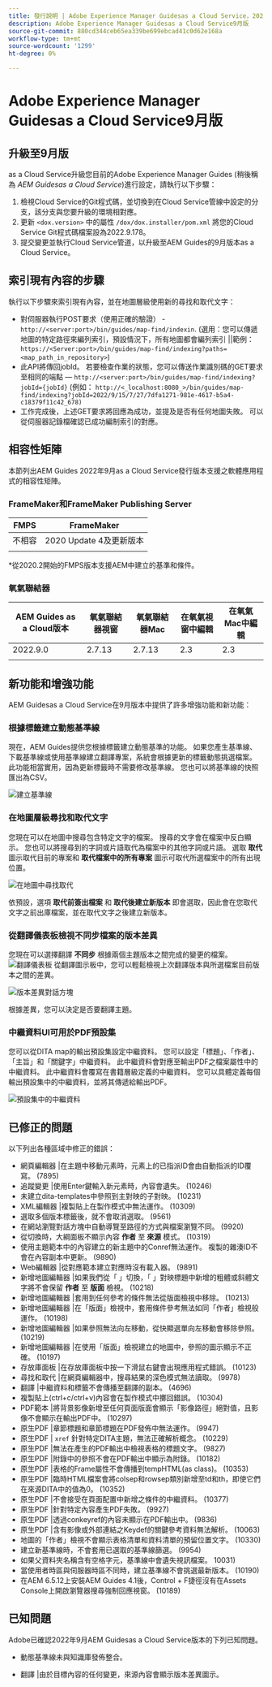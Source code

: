 ```yaml
---
title: 發行說明 | Adobe Experience Manager Guidesas a Cloud Service，2022年9月發行
description: Adobe Experience Manager Guidesas a Cloud Service9月版
source-git-commit: 880cd344ceb65ea339be699ebcad41c0d62e168a
workflow-type: tm+mt
source-wordcount: '1299'
ht-degree: 0%

---
```


# Adobe Experience Manager Guidesas a Cloud Service9月版

## 升級至9月版

as a Cloud Service升級您目前的Adobe Experience Manager Guides (稍後稱為 *AEM Guidesas a Cloud Service*)進行設定，請執行以下步驟：
1. 檢視Cloud Service的Git程式碼，並切換到在Cloud Service管線中設定的分支，該分支與您要升級的環境相對應。
1. 更新 `<dox.version>` 中的屬性 `/dox/dox.installer/pom.xml` 將您的Cloud Service Git程式碼檔案設為2022.9.178。
1. 提交變更並執行Cloud Service管道，以升級至AEM Guides的9月版本as a Cloud Service。

## 索引現有內容的步驟

執行以下步驟來索引現有內容，並在地圖層級使用新的尋找和取代文字：
* 對伺服器執行POST要求（使用正確的驗證） - `http://<server:port>/bin/guides/map-find/indexin`.
(選用：您可以傳遞地圖的特定路徑來編列索引，預設情況下，所有地圖都會編列索引 ||範例：   `https://<Server:port>/bin/guides/map-find/indexing?paths=<map_path_in_repository>`)
* 此API將傳回jobId。 若要檢查作業的狀態，您可以傳送作業識別碼的GET要求至相同的端點 —  `http://<server:port>/bin/guides/map-find/indexing?jobId={jobId}`
(例如： `http://<_localhost:8080_>/bin/guides/map-find/indexing?jobId=2022/9/15/7/27/7dfa1271-981e-4617-b5a4-c18379f11c42_678)`
* 工作完成後，上述GET要求將回應為成功，並提及是否有任何地圖失敗。 可以從伺服器記錄檔確認已成功編制索引的對應。


## 相容性矩陣

本節列出AEM Guides 2022年9月as a Cloud Service發行版本支援之軟體應用程式的相容性矩陣。

### FrameMaker和FrameMaker Publishing Server

| FMPS | FrameMaker |
| --- | --- |
| 不相容 | 2020 Update 4及更新版本 |
| | |

*從2020.2開始的FMPS版本支援AEM中建立的基準和條件。

### 氧氣聯結器

| AEM Guides as a Cloud版本 | 氧氣聯結器視窗 | 氧氣聯結器Mac | 在氧氣視窗中編輯 | 在氧氣Mac中編輯 |
| --- | --- | --- | --- | --- |
| 2022.9.0 | 2.7.13 | 2.7.13 | 2.3 | 2.3 |
|  |  |  |  |


## 新功能和增強功能

AEM Guidesas a Cloud Service在9月版本中提供了許多增強功能和新功能：


### 根據標籤建立動態基準線

現在，AEM Guides提供您根據標籤建立動態基準的功能。 如果您產生基準線、下載基準線或使用基準線建立翻譯專案，系統會根據更新的標籤動態挑選檔案。 此功能相當實用，因為更新標籤時不需要修改基準線。
您也可以將基準線的快照匯出為CSV。

![建立基準線](assets/dynamic-baseline.png)

### 在地圖層級尋找和取代文字

您現在可以在地圖中搜尋包含特定文字的檔案。 搜尋的文字會在檔案中反白顯示。 您也可以將搜尋到的字詞或片語取代為檔案中的其他字詞或片語。
選取 **取代** 圖示取代目前的專案和 **取代檔案中的所有專案** 圖示可取代所選檔案中的所有出現位置。

![在地圖中尋找取代](assets/map-find-replace.png)

依預設，選項 **取代前簽出檔案** 和 **取代後建立新版本** 即會選取，因此會在您取代文字之前出庫檔案，並在取代文字之後建立新版本。

### 從翻譯儀表板檢視不同步檔案的版本差異

您現在可以選擇翻譯 **不同步** 根據兩個主題版本之間完成的變更的檔案。\
![翻譯儀表板](assets/translation-version-diff.png)
從翻譯圖示板中，您可以輕鬆檢視上次翻譯版本與所選檔案目前版本之間的差異。

![版本差異對話方塊](assets/version-diff.png)

根據差異，您可以決定是否要翻譯主題。

### 中繼資料UI可用於PDF預設集

您可以從DITA map的輸出預設集設定中繼資料。 您可以設定「標題」、「作者」、「主旨」和「關鍵字」中繼資料。 此中繼資料會對應至輸出PDF之檔案屬性中的中繼資料。
此中繼資料會覆寫在書籍層級定義的中繼資料。 您可以具體定義每個輸出預設集中的中繼資料，並將其傳遞給輸出PDF。

![預設集中的中繼資料](assets/preset-metadata.png)


## 已修正的問題

以下列出各種區域中修正的錯誤：

* 網頁編輯器 |在主題中移動元素時，元素上的已指派ID會由自動指派的ID覆寫。 (7895)
* 追蹤變更 |使用Enter鍵輸入新元素時，內容會遺失。 (10246)
* 未建立dita-templates中參照到主對映的子對映。 (10231)
* XML編輯器 |複製貼上在製作模式中無法運作。 (10309)
* 選取多個版本標籤後，就不會取消選取。 (9561)
* 在網站瀏覽對話方塊中自動導覽至路徑的方式與檔案瀏覽不同。 (9920)
* 從切換時，大綱面板不顯示內容 **作者** 至 **來源** 模式。 (10319)
* 使用主題範本中的內容建立的新主題中的Conref無法運作。 複製的雜湊ID不會在內容副本中更新。 (9890)
* Web編輯器 |從對應範本建立對應時沒有載入器。 (9891)
* 新增地圖編輯器 |如果我們從「 」切換，「 」對映標題中新增的粗體或斜體文字將不會保留 **作者** 至 **版面** 檢視。 (10218)
* 新增地圖編輯器 |套用到任何參考的條件無法從版面檢視中移除。 (10213)
* 新增地圖編輯器 |在「版面」檢視中，套用條件參考無法如同「作者」檢視般運作。 (10198)
* 新增地圖編輯器 |如果參照無法向左移動，從快顯選單向左移動會移除參照。 (10219)
* 新增地圖編輯器 |在使用「版面」檢視建立的地圖中，參照的圖示顯示不正確。 (10197)
* 存放庫面板 |在存放庫面板中按一下滑鼠右鍵會出現應用程式錯誤。 (10123)
* 尋找和取代 |在網頁編輯器中，搜尋結果的深色模式無法讀取。 (9978)
* 翻譯 |中繼資料和標籤不會傳播至翻譯的副本。 (4696)
* 複製貼上(ctrl+c/ctrl+v)內容會在製作模式中擲回錯誤。 (10304)
* PDF範本 |將背景影像新增至任何頁面版面會顯示「影像路徑」絕對值，且影像不會顯示在輸出PDF中。 (10297)
* 原生PDF |章節標題和章節標題在PDF發佈中無法運作。 (9947)
* 原生PDF | `xref` 針對特定DITA主題，無法正確解析概念。 (10229)
* 原生PDF |無法在產生的PDF輸出中檢視表格的標題文字。 (9827)
* 原生PDF |附錄中的參照不會在PDF輸出中顯示為附錄。 (10182)
* 原生PDF |表格的Frame屬性不會傳播到tempHTML(as class)。 (10353)
* 原生PDF |臨時HTML檔案會將colsep和rowsep類別新增至td和th，即使它們在來源DITA中的值為0。 (10352)
* 原生PDF |不會接受在頁面配置中新增之條件的中繼資料。 (10377)
* 原生PDF |針對特定內容產生PDF失敗。 (9927)
* 原生PDF |透過conkeyref的內容未顯示在PDF輸出中。 (9836)
* 原生PDF |含有影像或外部連結之Keydef的關鍵參考資料無法解析。 (10063)
* 地圖的「作者」檢視不會顯示表格清單和資料清單的預留位置文字。 (10330)
* 建立新基準線時，不會套用已選取的基準線篩選。 (9954)
* 如果父資料夾名稱含有空格字元，基準線中會遺失視訊檔案。 10031)
* 當使用者時區與伺服器時區不同時，建立基準線不會挑選最新版本。 (10190)
* 在AEM 6.5.12上安裝AEM Guides 4.1後，Control + F捷徑沒有在Assets Console上開啟瀏覽器搜尋強制回應視窗。 (10189)


## 已知問題

Adobe已確認2022年9月AEM Guidesas a Cloud Service版本的下列已知問題。


* 動態基準線未與知識庫發佈整合。

* 翻譯 |由於目標內容的任何變更，來源內容會顯示版本差異圖示。
